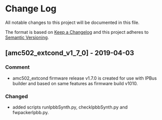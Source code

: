 # Change Log
All notable changes to this project will be documented in this file.

The format is based on [Keep a Changelog](http://keepachangelog.com/)
and this project adheres to [Semantic Versioning](http://semver.org/).

## [amc502_extcond_v1_7_0] - 2019-04-03
### Comment

- amc502_extcond firmware release v1.7.0 is created for use with IPBus builder and based on same features as firmware build v1010.

### Changed
- added scripts runIpbbSynth.py, checkIpbbSynth.py and fwpackerIpbb.py.

